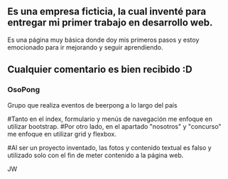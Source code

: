 ## Es una empresa ficticia, la cual inventé para entregar mi primer trabajo en desarrollo web.
Es una página muy básica donde doy mis primeros pasos y estoy emocionado para ir mejorando y seguir aprendiendo. 

## Cualquier comentario es bien recibido :D

### OsoPong
Grupo que realiza eventos de beerpong a lo largo del país

#Tanto en el index, formulario y menús de navegación me enfoque en utilizar bootstrap.
#Por otro lado, en el apartado "nosotros" y "concurso" me enfoque en utilizar grid y flexbox.

#Al ser un proyecto inventado, las fotos y contenido textual es falso y utilizado solo con el fin de meter contenido a la página web. 

JW
